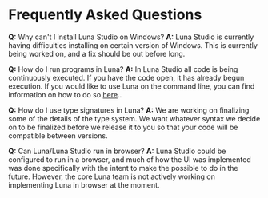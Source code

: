 # Frequently Asked Questions

**Q:** Why can't I install Luna Studio on Windows?
**A:** Luna Studio is currently having difficulties installing on certain version of Windows. This is currently being worked on, and a fix should be out before long.

**Q:** How do I run programs in Luna?
**A:** In Luna Studio all code is being continuously executed. If you have the code open, it has already begun execution. If you would like to use Luna on the command line, you can find information on how to do so [here](https://github.com/luna/luna)..

**Q:** How do I use type signatures in Luna?
**A:** We are working on finalizing some of the details of the type system. We want whatever syntax we decide on to be finalized before we release it to you so that your code will be compatible between versions.

**Q:** Can Luna/Luna Studio run in browser?
**A:** Luna Studio could be configured to run in a browser, and much of how the UI was implemented was done specifically with the intent to make the possible to do in the future. However, the core Luna team is not actively working on implementing Luna in browser at the moment.
